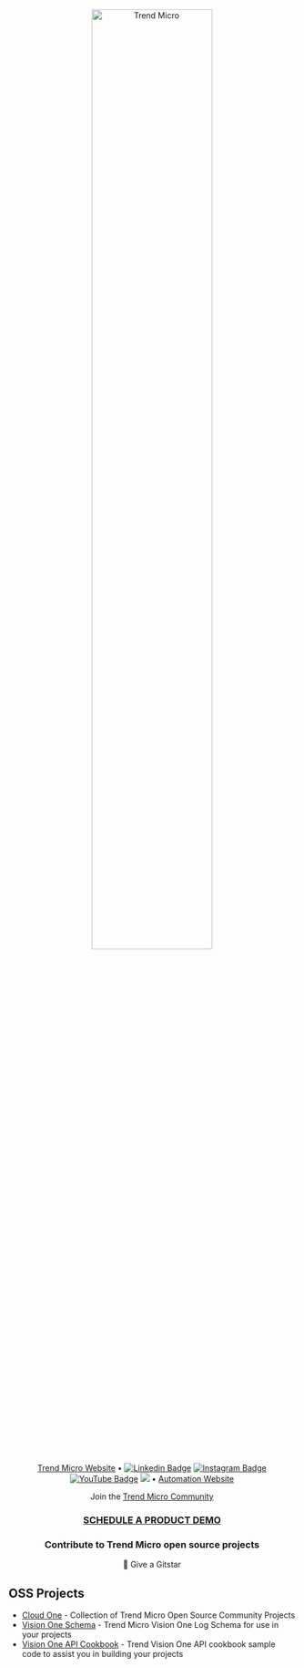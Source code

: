 <div align="center"><img width="65%" height="65%" src="https://www.trendmicro.com/content/dam/trendmicro/global/en/core/images/logos/tm-logo-red-white-t.svg" alt="Trend Micro"></div>

<p align="center">
  <a href="https://www.trendmicro.com"> Trend Micro Website</a> •
  <a href="https://www.linkedin.com/company/trend-micro/"><img src="https://img.shields.io/badge/trendmicro-mycompany/?style=flat-square&logo=Linkedin&logoColor=white&link=https://www.linkedin.com/company/trend-micro/" alt="Linkedin Badge" ></a>
  <a href="https://www.instagram.com/trendmicro/"><img src="https://img.shields.io/badge/trendmicro-purple?style=flat-square&logo=instagram&logoColor=white&link=https://www.instagram.com/trendmicro/" alt="Instagram Badge" ></a>
  <a href="https://www.youtube.com/@trendmicro"><img src="https://img.shields.io/badge/-trendmicro-darkred?style=flat-square&logo=youtube&logoColor=white&link=https://www.youtube.com/@trendmicro" alt="YouTube Badge" ></a>
  <a href="https://twitter.com/intent/follow?screen_name=TrendMicro&tw_p=followbutton"><img src="https://img.shields.io/twitter/follow/TrendMicro?label=%40TrendMicro&style=social"></a>
  •
   <a href="https://automation.trendmicro.com"> Automation Website</a>
</p>

<p align="center">
    Join the <a href="https://success.trendmicro.com/forum/s/">Trend Micro Community</a>
<br/>
</p>

<h3 align="center"><a href="https://www.trendmicro.com/trial"> SCHEDULE A PRODUCT DEMO</a></h3>

<h3 align="center">Contribute to Trend Micro open source projects</h3>
<p align="center">🌟 Give a Gitstar </p>

## OSS Projects
- [Cloud One](https://github.com/trendmicro/cloudone-community) - Collection of Trend Micro Open Source Community Projects <br>
- [Vision One Schema](https://github.com/trendmicro/tm-v1-schema)  - Trend Micro Vision One Log Schema for use in your projects <br>
- [Vision One API Cookbook](https://github.com/trendmicro/tm-v1-api-cookbook) - Trend Vision One API cookbook sample code to assist you in building your projects <br>
